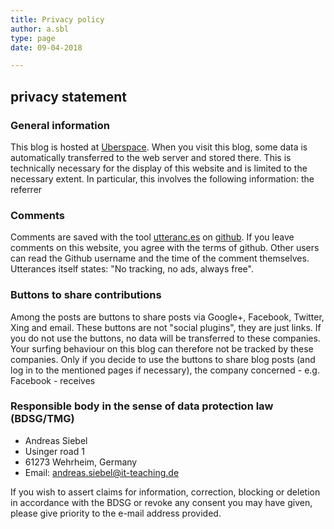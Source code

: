 ```yaml
---
title: Privacy policy
author: a.sbl
type: page
date: 09-04-2018

---
```


privacy statement
----------------------

### General information

 This blog is hosted at <a href="https://uberspace.de/">Uberspace</a>. When you visit this blog, some data is automatically transferred to the web server and stored there. This is technically necessary for the display of this website and is limited to the necessary extent. In particular, this involves the following information: the referrer 

### Comments

Comments are saved with the tool [utteranc.es](https://utteranc.es/) on [github](https://github.org). If you leave comments on this website, you agree with the terms of github. Other users can read the Github username and the time of the comment themselves. Utterances itself states: "No tracking, no ads, always free".


 
### Buttons to share contributions

Among the posts are buttons to share posts via Google+, Facebook, Twitter, Xing and email. These buttons are not "social plugins", they are just links. If you do not use the buttons, no data will be transferred to these companies. Your surfing behaviour on this blog can therefore not be tracked by these companies. Only if you decide to use the buttons to share blog posts (and log in to the mentioned pages if necessary), the company concerned - e.g. Facebook - receives
  
### Responsible body in the sense of data protection law (BDSG/TMG)
  
  * Andreas Siebel
  * Usinger road 1
  * 61273 Wehrheim, Germany
  * Email: andreas.siebel@it-teaching.de

If you wish to assert claims for information, correction, blocking or deletion in accordance with the BDSG or revoke any consent you may have given, please give priority to the e-mail address provided.
